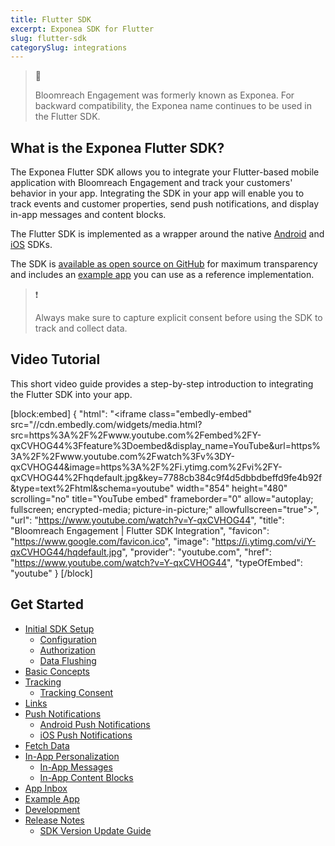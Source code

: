 ```yaml
---
title: Flutter SDK
excerpt: Exponea SDK for Flutter
slug: flutter-sdk
categorySlug: integrations
---
```


> 📘 
> 
> Bloomreach Engagement was formerly known as Exponea. For backward compatibility, the Exponea name continues to be used in the Flutter SDK.

## What is the Exponea Flutter SDK?

The Exponea Flutter SDK allows you to integrate your Flutter-based mobile application with Bloomreach Engagement and track your customers' behavior in your app. Integrating the SDK in your app will enable you to track events and customer properties, send push notifications, and display in-app messages and content blocks.

The Flutter SDK is implemented as a wrapper around the native [Android](https://documentation.bloomreach.com/engagement/docs/android-sdk) and [iOS](https://documentation.bloomreach.com/engagement/docs/ios-sdk) SDKs.

The SDK is [available as open source on GitHub](https://github.com/exponea/exponea-flutter-sdk) for maximum transparency and includes an [example app](https://documentation.bloomreach.com/engagement/docs/flutter-sdk-example-app) you can use as a reference implementation.

> ❗️
> 
> Always make sure to capture explicit consent before using the SDK to track and collect data.

## Video Tutorial

This short video guide provides a step-by-step introduction to integrating the Flutter SDK into your app.

[block:embed]
{
  "html": "<iframe class=\"embedly-embed\" src=\"//cdn.embedly.com/widgets/media.html?src=https%3A%2F%2Fwww.youtube.com%2Fembed%2FY-qxCVHOG44%3Ffeature%3Doembed&display_name=YouTube&url=https%3A%2F%2Fwww.youtube.com%2Fwatch%3Fv%3DY-qxCVHOG44&image=https%3A%2F%2Fi.ytimg.com%2Fvi%2FY-qxCVHOG44%2Fhqdefault.jpg&key=7788cb384c9f4d5dbbdbeffd9fe4b92f&type=text%2Fhtml&schema=youtube\" width=\"854\" height=\"480\" scrolling=\"no\" title=\"YouTube embed\" frameborder=\"0\" allow=\"autoplay; fullscreen; encrypted-media; picture-in-picture;\" allowfullscreen=\"true\"></iframe>",
  "url": "https://www.youtube.com/watch?v=Y-qxCVHOG44",
  "title": "Bloomreach Engagement | Flutter SDK Integration",
  "favicon": "https://www.google.com/favicon.ico",
  "image": "https://i.ytimg.com/vi/Y-qxCVHOG44/hqdefault.jpg",
  "provider": "youtube.com",
  "href": "https://www.youtube.com/watch?v=Y-qxCVHOG44",
  "typeOfEmbed": "youtube"
}
[/block]

## Get Started

- [Initial SDK Setup](https://documentation.bloomreach.com/engagement/docs/flutter-sdk-setup)
  - [Configuration](https://documentation.bloomreach.com/engagement/docs/flutter-sdk-configuration)
  - [Authorization](https://documentation.bloomreach.com/engagement/docs/flutter-sdk-authorization)
  - [Data Flushing](https://documentation.bloomreach.com/engagement/docs/flutter-sdk-data-flushing)
- [Basic Concepts](https://documentation.bloomreach.com/engagement/docs/flutter-sdk-basic-concepts)
- [Tracking](https://documentation.bloomreach.com/engagement/docs/flutter-sdk-tracking)
  - [Tracking Consent](https://documentation.bloomreach.com/engagement/docs/flutter-sdk-tracking-consent)
- [Links](https://documentation.bloomreach.com/engagement/docs/flutter-sdk-links)
- [Push Notifications](https://documentation.bloomreach.com/engagement/docs/flutter-sdk-push-notifications)
  - [Android Push Notifications](https://documentation.bloomreach.com/engagement/docs/flutter-sdk-push-android)
  - [iOS Push Notifications](https://documentation.bloomreach.com/engagement/docs/flutter-sdk-push-ios)
- [Fetch Data](https://documentation.bloomreach.com/engagement/docs/flutter-sdk-fetch-data)
- [In-App Personalization](https://documentation.bloomreach.com/engagement/docs/flutter-sdk-in-app-personalization)
  - [In-App Messages](https://documentation.bloomreach.com/engagement/docs/flutter-sdk-in-app-messages)
  - [In-App Content Blocks](https://documentation.bloomreach.com/engagement/docs/flutter-sdk-in-app-content-blocks)
- [App Inbox](https://documentation.bloomreach.com/engagement/docs/flutter-sdk-app-inbox)
- [Example App](https://documentation.bloomreach.com/engagement/docs/flutter-sdk-example-app)
- [Development](https://documentation.bloomreach.com/engagement/docs/flutter-sdk-development)
- [Release Notes](https://documentation.bloomreach.com/engagement/docs/flutter-sdk-release-notes)
   - [SDK Version Update Guide](https://documentation.bloomreach.com/engagement/docs/flutter-sdk-version-update)